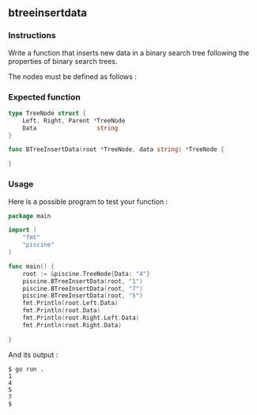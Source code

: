 ## btreeinsertdata

### Instructions

Write a function that inserts new data in a binary search tree following the properties of binary search trees.

The nodes must be defined as follows :

### Expected function

```go
type TreeNode struct {
	Left, Right, Parent *TreeNode
	Data                 string
}

func BTreeInsertData(root *TreeNode, data string) *TreeNode {

}
```

### Usage

Here is a possible program to test your function :

```go
package main

import (
	"fmt"
	"piscine"
)

func main() {
	root := &piscine.TreeNode{Data: "4"}
	piscine.BTreeInsertData(root, "1")
	piscine.BTreeInsertData(root, "7")
	piscine.BTreeInsertData(root, "5")
	fmt.Println(root.Left.Data)
	fmt.Println(root.Data)
	fmt.Println(root.Right.Left.Data)
	fmt.Println(root.Right.Data)

}
```

And its output :

```console
$ go run .
1
4
5
7
$
```
